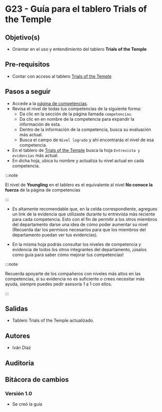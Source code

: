 # G23 - Guía para el tablero Trials of the Temple
## Objetivo(s)
- Orientar en el uso y entendimiento del tablero **Trials of the Temple**
## Pre-requisitos
- Contar con acceso al tablero [Trials of the Temple](https://docs.google.com/spreadsheets/d/1MZ-7gZ1iUZPbCIa3G2UtK8B-_w1ipbHrO0hJMeRTozQ/edit#gid=1760954040)
## Pasos a seguir

- Accede a la [página de competencias](https://app.gladio.com.mx/).
- Revisa el nivel de todas tus competencias de la siguiente forma: 
    - Da clic en la sección de la página llamada `competencias`.
    - Da clic en en nombre de la competencia para expandir la información de esta.
    - Dentro de la información de la competencia, busca su evaluación más actual.
    - Busca el campo de `Nivel logrado` y ahí encontrarás el nivel de esa competencia.
- En el tablero de [Trials of the Temple](https://docs.google.com/spreadsheets/d/1MZ-7gZ1iUZPbCIa3G2UtK8B-_w1ipbHrO0hJMeRTozQ/edit#gid=1760954040) busca la hoja `Entrevista y evidencias` más actual.
- En dicha hoja, ubica tu nombre y actualiza tu nivel actual en cada competencia.

:::note

El nivel de **Youngling** en el tablero es el equivalente al nivel **No conoce la fuerza** de la página de competencias

:::

- Es altamente recomendable que, en la celda correspondiente, agregues un link de la evidencia que utilizaste durante tu entrevista más reciente para cada competencia. Esto con el fin de permitir a los otros miembros del departamento darse una idea de cómo poder aumentar su nivel (Recuerda dar los permisos necesarios para que los miembros del departamento puedan ver tus evidencias). 

- En la misma hoja podrás consultar los niveles de competencia y evidencia de todos los otros integrantes del departamento, ¡úsalos como guía para saber cómo mejorar tus competencias!

:::note

Recuerda apoyarte de los compañeros con niveles más altos en las competencias, si su evidencia no es suficiente o crees necesitar más ayuda, siempre puedes pedir asesoría 1 a 1 con ellos.

:::

## Salidas
- Tablero Trials of the Temple actualizado.
## Autores
- Iván Díaz
## Auditoría

## Bitácora de cambios
### Versión 1.0
- Se creó la guía
